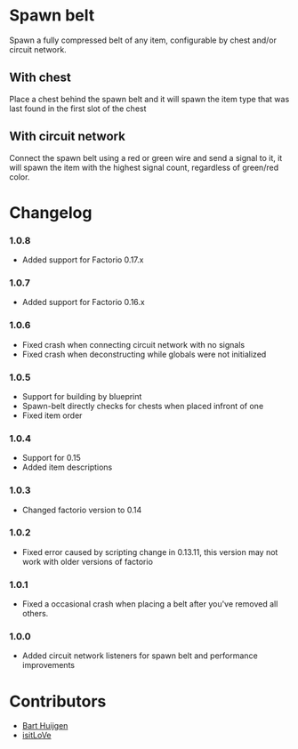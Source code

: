 # Spawn belt

Spawn a fully compressed belt of any item, configurable by chest and/or circuit network.

## With chest

Place a chest behind the spawn belt and it will spawn the item type that was last found in the first slot of the chest

## With circuit network

Connect the spawn belt using a red or green wire and send a signal to it, it will spawn the item with the highest signal count, regardless of green/red color.

# Changelog

### 1.0.8

- Added support for Factorio 0.17.x

### 1.0.7

- Added support for Factorio 0.16.x

### 1.0.6

- Fixed crash when connecting circuit network with no signals
- Fixed crash when deconstructing while globals were not initialized

### 1.0.5

- Support for building by blueprint
- Spawn-belt directly checks for chests when placed infront of one
- Fixed item order

### 1.0.4

- Support for 0.15
- Added item descriptions

### 1.0.3

- Changed factorio version to 0.14

### 1.0.2

- Fixed error caused by scripting change in 0.13.11, this version may not work with older versions of factorio

### 1.0.1

- Fixed a occasional crash when placing a belt after you've removed all others.

### 1.0.0

- Added circuit network listeners for spawn belt and performance improvements

# Contributors

- [Bart Huijgen](https://github.com/barthuijgen)
- [isitLoVe](https://github.com/isitLoVe)
